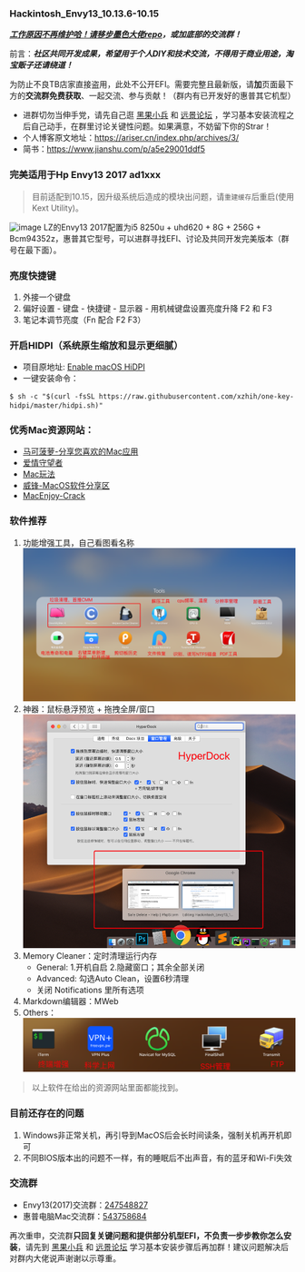 ### Hackintosh_Envy13_10.13.6-10.15

***[工作原因不再维护哈！请移步墨色大佬repo](https://github.com/SilentSliver/HP-ENVY-13-ad1XX-Hackintosh)，或加底部的交流群！***

前言：**_社区共同开发成果，希望用于个人DIY和技术交流，不得用于商业用途，淘宝贩子还请绕道！_** 

为防止不良TB店家直接盗用，此处不公开EFI。需要完整且最新版，请**加**页面最下方的**交流群免费获取**、一起交流、参与贡献！（群内有已开发好的惠普其它机型）

- 进群切勿当伸手党，请先自己逛 [黑果小兵](https://blog.daliansky.net/) 和 [远景论坛](http://bbs.pcbeta.com/) ，学习基本安装流程之后自己动手，在群里讨论关键性问题。如果满意，不妨留下你的Strar！
- 个人博客原文地址：https://ariser.cn/index.php/archives/3/
- 简书：https://www.jianshu.com/p/a5e29001ddf5

### 完美适用于Hp Envy13 2017 ad1xxx 

> 目前适配到10.15，因升级系统后造成的模块出问题，请`重建缓存`后重启(使用Kext Utility)。

![image](https://github.com/ArisHub/Hackintosh_Envy13/blob/master/Pictures/QQ20191012.png)
LZ的Envy13 2017配置为i5 8250u + uhd620 + 8G + 256G + Bcm94352z，惠普其它型号，可以进群寻找EFI、讨论及共同开发完美版本（群号在最下面）。

### 亮度快捷键

1. 外接一个键盘
2. 偏好设置 - 键盘 - 快捷键 - 显示器 - 用机械键盘设置亮度升降 F2 和 F3
3. 笔记本调节亮度（Fn 配合 F2 F3）

### 开启HIDPI（系统原生缩放和显示更细腻）

- 项目原地址: [Enable macOS HiDPI](https://github.com/xzhih/one-key-hidpi)
- 一键安装命令：

```
$ sh -c "$(curl -fsSL https://raw.githubusercontent.com/xzhih/one-key-hidpi/master/hidpi.sh)"
```

### 优秀Mac资源网站：

- [马可菠萝-分享您喜欢的Mac应用](https://www.macbl.com/)
- [爱情守望者](https://www.waitsun.com/)
- [Mac玩法](https://www.waerfa.com/)
- [威锋-MacOS软件分享区](https://bbs.feng.com/thread-htm-fid-19.html)
- [MacEnjoy-Crack](https://www.macenjoy.co/)

### 软件推荐

1. 功能增强工具，自己看图看名称
    ![image](https://github.com/ArisHub/Hackintosh_Envy13/blob/master/Pictures/QQ20190213-145744%402x.png)
2. 神器：鼠标悬浮预览 + 拖拽全屏/窗口 
    ![image](https://github.com/ArisHub/Hackintosh_Envy13/blob/master/Pictures/QQ20190213-150642.png)
3. Memory Cleaner：定时清理运行内存
    - General: 1.开机自启 2.隐藏窗口；其余全部关闭
    - Advanced: 勾选Auto Clean，设置6秒清理
    - 关闭 Notifications 里所有选项
4. Markdown编辑器：MWeb
5. Others：
    ![image](https://github.com/ArisHub/Hackintosh_Envy13/blob/master/Pictures/QQ20190213-150401%402x.png)

> 以上软件在给出的资源网站里面都能找到。

### 目前还存在的问题

1. Windows非正常关机，再引导到MacOS后会长时间读条，强制关机再开机即可
2. 不同BIOS版本出的问题不一样，有的睡眠后不出声音，有的蓝牙和Wi-Fi失效

### 交流群

- Envy13(2017)交流群：[247548827](https://jq.qq.com/?_wv=1027&k=5DaEwE0)
- 惠普电脑Mac交流群：[543758684](https://jq.qq.com/?_wv=1027&k=5lZnwck)

再次重申，交流群**只回复关键问题和提供部分机型EFI，不负责一步步教你怎么安装**，请先到 [黑果小兵](https://blog.daliansky.net/) 和 [远景论坛](http://bbs.pcbeta.com/) 学习基本安装步骤后再加群！建议问题解决后对群内大佬说声谢谢以示尊重。
